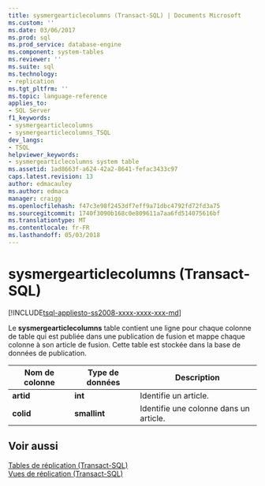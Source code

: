 ```yaml
---
title: sysmergearticlecolumns (Transact-SQL) | Documents Microsoft
ms.custom: ''
ms.date: 03/06/2017
ms.prod: sql
ms.prod_service: database-engine
ms.component: system-tables
ms.reviewer: ''
ms.suite: sql
ms.technology:
- replication
ms.tgt_pltfrm: ''
ms.topic: language-reference
applies_to:
- SQL Server
f1_keywords:
- sysmergearticlecolumns
- sysmergearticlecolumns_TSQL
dev_langs:
- TSQL
helpviewer_keywords:
- sysmergearticlecolumns system table
ms.assetid: 1ad8663f-a624-42a2-8641-fefac3433c97
caps.latest.revision: 13
author: edmacauley
ms.author: edmaca
manager: craigg
ms.openlocfilehash: f47c3e98f2453df7eff9a71dbc4792fd72fd3a75
ms.sourcegitcommit: 1740f3090b168c0e809611a7aa6fd514075616bf
ms.translationtype: MT
ms.contentlocale: fr-FR
ms.lasthandoff: 05/03/2018
---
```

# <a name="sysmergearticlecolumns-transact-sql"></a>sysmergearticlecolumns (Transact-SQL)
[!INCLUDE[tsql-appliesto-ss2008-xxxx-xxxx-xxx-md](../../includes/tsql-appliesto-ss2008-xxxx-xxxx-xxx-md.md)]

  Le **sysmergearticlecolumns** table contient une ligne pour chaque colonne de table qui est publiée dans une publication de fusion et mappe chaque colonne à son article de fusion. Cette table est stockée dans la base de données de publication.  
  
|Nom de colonne|Type de données| Description|  
|-----------------|---------------|-----------------|  
|**artid**|**int**|Identifie un article.|  
|**colid**|**smallint**|Identifie une colonne dans un article.|  
  
## <a name="see-also"></a>Voir aussi  
 [Tables de réplication &#40;Transact-SQL&#41;](../../relational-databases/system-tables/replication-tables-transact-sql.md)   
 [Vues de réplication &#40;Transact-SQL&#41;](../../relational-databases/system-views/replication-views-transact-sql.md)  
  
  
